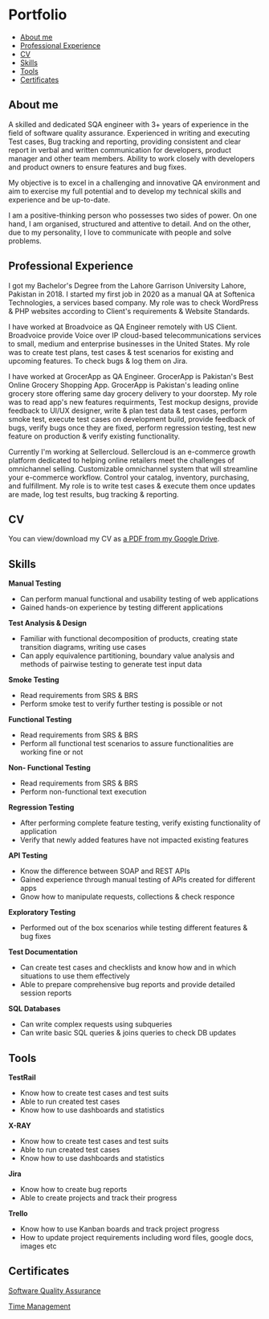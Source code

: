 # Portfolio
- [About me](#about-me)
- [Professional Experience](#professional-experience)
- [CV](#cv)
- [Skills](#skills)
- [Tools](#tools)
- [Certificates](#certificates)


## About me


A skilled and dedicated SQA engineer with 3+ years of experience in the field of software quality assurance.
Experienced in writing and executing Test cases, Bug tracking and reporting, providing consistent and clear report in verbal and written communication for developers, product manager and other team members. Ability to work closely with developers and product owners to ensure features and bug fixes.

My objective is to excel in a challenging and innovative QA environment and aim to exercise my full potential and to develop my technical skills and experience and be up-to-date.

I am a positive-thinking person who possesses two sides of power. On one hand, I am organised, structured and attentive to detail. And on the other, due to my personality, I love to communicate with people and solve problems.


## Professional Experience

I got my Bachelor's Degree from the Lahore Garrison University Lahore, Pakistan in 2018. I started my first job in 2020 as a manual QA at Softenica Technologies, a services based company. 
My role was to check WordPress & PHP websites according to Client's requirements & Website Standards.

I have worked at Broadvoice as QA Engineer remotely with US Client. Broadvoice provide Voice over IP cloud-based telecommunications services to small, medium and enterprise businesses in the United States. 
My role was to create test plans, test cases & test scenarios for existing and upcoming features. To check bugs & log them on Jira.

I have worked at GrocerApp as QA Engineer. GrocerApp is Pakistan's Best Online Grocery Shopping App. GrocerApp is Pakistan's leading online grocery store offering same day grocery delivery to your doorstep. 
My role was to read app's new features requirments, Test mockup designs, provide feedback to UI/UX designer, write & plan test data & test cases, perform smoke test, execute test cases on development build, provide feedback of bugs, verify bugs once they are fixed, perform regression testing, test new feature on production & verify existing functionality.

Currently I'm working at Sellercloud. Sellercloud is an e-commerce growth platform dedicated to helping online retailers meet the challenges of omnichannel selling. Customizable omnichannel system that will streamline your e-commerce workflow. Control your catalog, inventory, purchasing, and fulfillment. 
My role is to write test cases & execute them once updates are made, log test results, bug tracking & reporting.


## CV

You can view/download my CV as [a PDF from my Google Drive](https://drive.google.com/file/d/1tY1oLasgJrxdP8G8RnOT-zCo_p5vCDST/view?usp=sharing).


## Skills

__Manual Testing__
  * Can perform manual functional and usability testing of web applications
  * Gained hands-on experience by testing different applications 

__Test Analysis & Design__
  * Familiar with functional decomposition of products, creating state transition diagrams, writing use cases
  * Can apply equivalence partitioning, boundary value analysis and methods of pairwise testing to generate test input data

__Smoke Testing__
  * Read requirements from SRS & BRS 
  * Perform smoke test to verify further testing is possible or not
 
 __Functional Testing__
  * Read requirements from SRS & BRS 
  * Perform all functional test scenarios to assure functionalities are working fine or not
  
 __Non- Functional Testing__
  * Read requirements from SRS & BRS 
  * Perform non-functional text execution
  
   __Regression Testing__
  * After performing complete feature testing, verify existing functionality of application 
  * Verify that newly added features have not impacted existing features
  
__API Testing__
  * Know the difference between SOAP and REST APIs
  * Gained experience through manual testing of APIs created for different apps
  * Gnow how to manipulate requests, collections & check responce
  
__Exploratory Testing__
  * Performed out of the box scenarios while testing different features & bug fixes
  
__Test Documentation__
  * Can create test cases and checklists and know how and in which situations to use them effectively
  * Able to prepare comprehensive bug reports and provide detailed session reports

__SQL Databases__
  * Can write complex requests using subqueries
  * Can write basic SQL queries & joins queries to check DB updates
  
  
## Tools

__TestRail__
  * Know how to create test cases and test suits
  * Able to run created test cases
  * Know how to use dashboards and statistics

__X-RAY__
  * Know how to create test cases and test suits
  * Able to run created test cases
  * Know how to use dashboards and statistics
  
__Jira__
  * Know how to create bug reports
  * Able to create projects and track their progress

__Trello__
  * Know how to use Kanban boards and track project progress
  * How to update project requirements including word files, google docs, images etc
  

## Certificates
   
[Software Quality Assurance](https://www.testdome.com/certificates/a23f8850888e4cafbc9e0f71e91fb232)

[Time Management](https://www.testdome.com/certificates/c4f9e5f8db30489d957935942d54e518)



